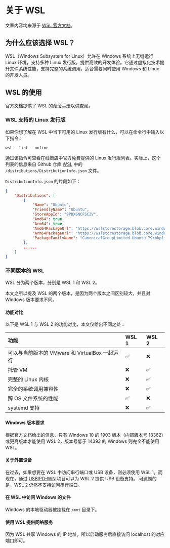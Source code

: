 # 关于 WSL

文章内容均来源于 [WSL 官方文档](https://learn.microsoft.com/windows/wsl)。

## 为什么应该选择 WSL？

WSL（Windows Subsystem for Linux）允许在 Windows 系统上无缝运行 Linux 环境，支持多种 Linux 发行版，提供高效的开发体验。它通过虚拟化技术提升文件系统性能，支持完整的系统调用，适合需要同时使用 Windows 和 Linux 的开发人员。

## WSL 的使用

官方文档提供了 WSL 的[命令手册](https://learn.microsoft.com/zh-cn/windows/wsl/basic-commands)以供查阅。

### WSL 支持的 Linux 发行版

如果你想了解在 WSL 中当下可用的 Linux 发行版有什么，可以在命令行中输入以下指令：

```shell
wsl --list --online
```

通过该指令可查看在线商店中官方免费提供的 Linux 发行版列表。实际上，这个列表的信息来自 Github 仓库 [WSL](https://github.com/microsoft/WSL) 中的 `/distributions/DistributionInfo.json` 文件。

`DistributionInfo.json` 的片段如下：

```json
{
    "Distributions": [
        {
            "Name": "Ubuntu",
            "FriendlyName": "Ubuntu",
            "StoreAppId": "9PDXGNCFSCZV",
            "Amd64": true,
            "Arm64": true,
            "Amd64PackageUrl": "https://wslstorestorage.blob.core.windows.net/wslblob/Ubuntu2204-220117.appx",
            "Arm64PackageUrl": "https://wslstorestorage.blob.core.windows.net/wslblob/Ubuntu2204-220117_ARM64.appx",
            "PackageFamilyName": "CanonicalGroupLimited.Ubuntu_79rhkp1fndgsc"
        },
        ......
    ]
}
```

### 不同版本的 WSL

WSL 分为两个版本，分别是 WSL 1 和 WSL 2。

本文之所以提及 WSL 的两个版本，是因为两个版本之间区别较大，并且对 Windows 版本要求不同。

#### 功能对比

以下是 WSL 1 与 WSL 2 的功能对比，本文仅给出不同之处：

| 功能                                           | WSL 1 | WSL 2 |
| :--------------------------------------------- | :---- | :---- |
| 可以与当前版本的 VMware 和 VirtualBox 一起运行 | ✅     | ❌     |
| 托管 VM                                        | ❌     | ✅     |
| 完整的 Linux 内核                              | ❌     | ✅     |
| 完全的系统调用兼容性                           | ❌     | ✅     |
| 跨 OS 文件系统的性能                           | ✅     | ❌     |
| systemd 支持                                   | ❌     | ✅     |

#### Windows 版本要求

根据官方文档给出的信息，只有 Windows 10 的 1903 版本（内部版本号 18362）或更高版本才能使用 WSL 2，版本号低于 14393 的 Windows 则完全不能使用 WSL。

#### 关于外置设备

在过去，如果想要在 WSL 中访问串行端口或 USB 设备，则必须使用 WSL 1。而现在，通过 [USBIPD-WIN](https://github.com/dorssel/usbipd-win) 项目可以为 WSL 2 提供 USB 设备支持。 可遗憾的是，WSL 2 仍然不支持访问串行端口。

#### 在 WSL 中访问 Windows 的文件

Windows 的本地驱动器被挂载在 `/mnt` 目录下。

#### 使用 WSL 提供网络服务

因为 WSL 共享 Windows 的 IP 地址，所以启动服务后直接访问 localhost 的对应端口即可。